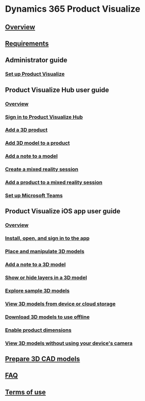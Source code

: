 # Dynamics 365 Product Visualize
## [Overview](index.md)
## [Requirements](requirements.md)

## Administrator guide
### [Set up Product Visualize](setup.md)

## Product Visualize Hub user guide
### [Overview](hub-user-guide.md)
### [Sign in to Product Visualize Hub](sign-in-app.md)
### [Add a 3D product](add-3d-product.md)
### [Add 3D model to a product](add-3d-model-product.md)
### [Add a note to a model](add-note-model.md)
### [Create a mixed reality session](create-mr-session.md)
### [Add a product to a mixed reality session](add-product-mr-session.md)
### [Set up Microsoft Teams](setup-ms-teams.md)

## Product Visualize iOS app user guide
### [Overview](user-guide.md)
### [Install, open, and sign in to the app](sign-in.md)
### [Place and manipulate 3D models](manipulate-models.md)
### [Add a note to a 3D model](add-note.md)
### [Show or hide layers in a 3D model](layers.md)
### [Explore sample 3D models](explore-samples.md)
### [View 3D models from device or cloud storage](browse-models.md)
### [Download 3D models to use offline](download-models.md)
### [Enable product dimensions](product-dimensions.md)
### [View 3D models without using your device's camera](ar-mode.md)
## [Prepare 3D CAD models](create-3D-model.md)
## [FAQ](faq.md)
## [Terms of use](../legal/slt-dynamics365-provis-iospre.md)
